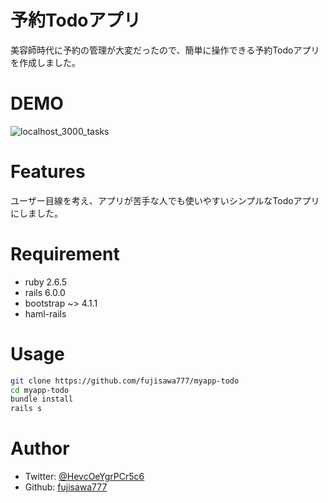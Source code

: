 # 予約Todoアプリ
 
美容師時代に予約の管理が大変だったので、簡単に操作できる予約Todoアプリを作成しました。

# DEMO
![localhost_3000_tasks](https://user-images.githubusercontent.com/66346129/88950910-4328cf80-d2d0-11ea-98a3-f9aae4046f65.png)

 
# Features
ユーザー目線を考え、アプリが苦手な人でも使いやすいシンプルなTodoアプリにしました。
 
# Requirement
 
 
* ruby 2.6.5
* rails 6.0.0
* bootstrap ~> 4.1.1
* haml-rails

 
# Usage
 
```bash
git clone https://github.com/fujisawa777/myapp-todo
cd myapp-todo
bundle install
rails s
```
 
# Author
 
- Twitter: [@HevcOeYgrPCr5c6](https://twitter.com/@HevcOeYgrPCr5c6)
- Github: [fujisawa777](https://github.com/fujisawa777)

